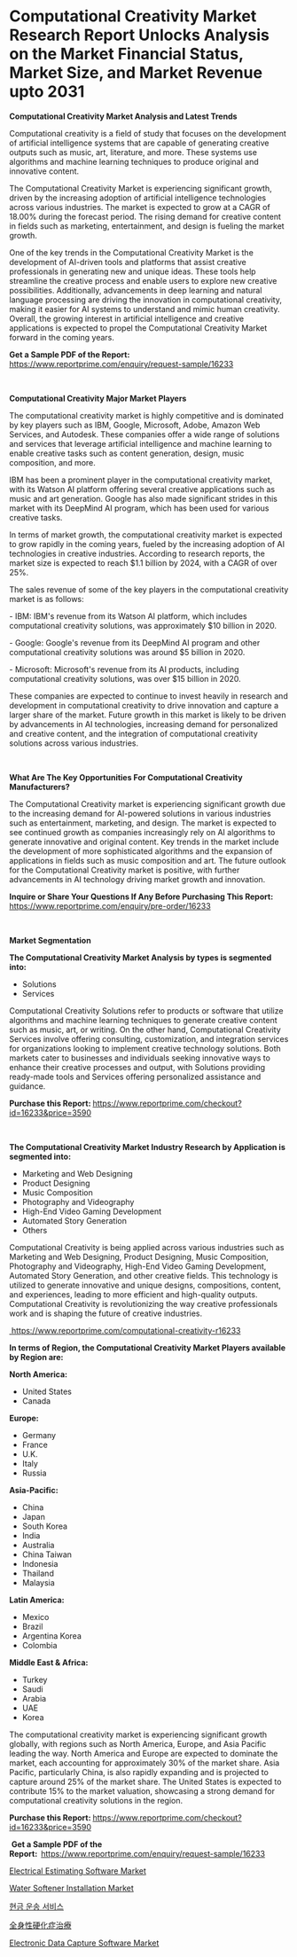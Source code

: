 <p><h1>Computational Creativity Market Research Report Unlocks Analysis on the Market Financial Status, Market Size, and Market Revenue upto 2031</h1></p><p><strong>Computational Creativity Market Analysis and Latest Trends</strong></p>
<p><p>Computational creativity is a field of study that focuses on the development of artificial intelligence systems that are capable of generating creative outputs such as music, art, literature, and more. These systems use algorithms and machine learning techniques to produce original and innovative content.</p><p>The Computational Creativity Market is experiencing significant growth, driven by the increasing adoption of artificial intelligence technologies across various industries. The market is expected to grow at a CAGR of 18.00% during the forecast period. The rising demand for creative content in fields such as marketing, entertainment, and design is fueling the market growth.</p><p>One of the key trends in the Computational Creativity Market is the development of AI-driven tools and platforms that assist creative professionals in generating new and unique ideas. These tools help streamline the creative process and enable users to explore new creative possibilities. Additionally, advancements in deep learning and natural language processing are driving the innovation in computational creativity, making it easier for AI systems to understand and mimic human creativity. Overall, the growing interest in artificial intelligence and creative applications is expected to propel the Computational Creativity Market forward in the coming years.</p></p>
<p><strong>Get a Sample PDF of the Report:&nbsp;</strong> <a href="https://www.reportprime.com/enquiry/request-sample/16233">https://www.reportprime.com/enquiry/request-sample/16233</a></p>
<p>&nbsp;</p>
<p><strong>Computational Creativity Major Market Players</strong></p>
<p><p>The computational creativity market is highly competitive and is dominated by key players such as IBM, Google, Microsoft, Adobe, Amazon Web Services, and Autodesk. These companies offer a wide range of solutions and services that leverage artificial intelligence and machine learning to enable creative tasks such as content generation, design, music composition, and more.</p><p>IBM has been a prominent player in the computational creativity market, with its Watson AI platform offering several creative applications such as music and art generation. Google has also made significant strides in this market with its DeepMind AI program, which has been used for various creative tasks.</p><p>In terms of market growth, the computational creativity market is expected to grow rapidly in the coming years, fueled by the increasing adoption of AI technologies in creative industries. According to research reports, the market size is expected to reach $1.1 billion by 2024, with a CAGR of over 25%.</p><p>The sales revenue of some of the key players in the computational creativity market is as follows:</p><p>- IBM: IBM's revenue from its Watson AI platform, which includes computational creativity solutions, was approximately $10 billion in 2020.</p><p>- Google: Google's revenue from its DeepMind AI program and other computational creativity solutions was around $5 billion in 2020.</p><p>- Microsoft: Microsoft's revenue from its AI products, including computational creativity solutions, was over $15 billion in 2020.</p><p>These companies are expected to continue to invest heavily in research and development in computational creativity to drive innovation and capture a larger share of the market. Future growth in this market is likely to be driven by advancements in AI technologies, increasing demand for personalized and creative content, and the integration of computational creativity solutions across various industries.</p></p>
<p>&nbsp;</p>
<p><strong>What Are The Key Opportunities For Computational Creativity Manufacturers?</strong></p>
<p><p>The Computational Creativity market is experiencing significant growth due to the increasing demand for AI-powered solutions in various industries such as entertainment, marketing, and design. The market is expected to see continued growth as companies increasingly rely on AI algorithms to generate innovative and original content. Key trends in the market include the development of more sophisticated algorithms and the expansion of applications in fields such as music composition and art. The future outlook for the Computational Creativity market is positive, with further advancements in AI technology driving market growth and innovation.</p></p>
<p><strong>Inquire or Share Your Questions If Any Before Purchasing This Report:</strong> <a href="https://www.reportprime.com/enquiry/pre-order/16233">https://www.reportprime.com/enquiry/pre-order/16233</a></p>
<p>&nbsp;</p>
<p><strong>Market Segmentation</strong></p>
<p><strong>The Computational Creativity Market Analysis by types is segmented into:</strong></p>
<p><ul><li>Solutions</li><li>Services</li></ul></p>
<p><p>Computational Creativity Solutions refer to products or software that utilize algorithms and machine learning techniques to generate creative content such as music, art, or writing. On the other hand, Computational Creativity Services involve offering consulting, customization, and integration services for organizations looking to implement creative technology solutions. Both markets cater to businesses and individuals seeking innovative ways to enhance their creative processes and output, with Solutions providing ready-made tools and Services offering personalized assistance and guidance.</p></p>
<p><strong>Purchase this Report:&nbsp;</strong><a href="https://www.reportprime.com/checkout?id=16233&price=3590">https://www.reportprime.com/checkout?id=16233&price=3590</a></p>
<p>&nbsp;</p>
<p><strong>The Computational Creativity Market Industry Research by Application is segmented into:</strong></p>
<p><ul><li>Marketing and Web Designing</li><li>Product Designing</li><li>Music Composition</li><li>Photography and Videography</li><li>High-End Video Gaming Development</li><li>Automated Story Generation</li><li>Others</li></ul></p>
<p><p>Computational Creativity is being applied across various industries such as Marketing and Web Designing, Product Designing, Music Composition, Photography and Videography, High-End Video Gaming Development, Automated Story Generation, and other creative fields. This technology is utilized to generate innovative and unique designs, compositions, content, and experiences, leading to more efficient and high-quality outputs. Computational Creativity is revolutionizing the way creative professionals work and is shaping the future of creative industries.</p></p>
<p><a href="https://www.reportprime.com/computational-creativity-r16233">&nbsp;https://www.reportprime.com/computational-creativity-r16233</a></p>
<p><strong>In terms of Region, the Computational Creativity Market Players available by Region are:</strong></p>
<p>
    <p> <strong> North America: </strong>
        <ul>
            <li>United States</li>
            <li>Canada</li>
        </ul>
        </p> 
    <p> <strong> Europe: </strong>
        <ul>
            <li>Germany</li>
            <li>France</li>
            <li>U.K.</li>
            <li>Italy</li>
            <li>Russia</li>
        </ul>
        </p> 
    <p> <strong> Asia-Pacific: </strong>
        <ul>
            <li>China</li>
            <li>Japan</li>
            <li>South Korea</li>
            <li>India</li>
            <li>Australia</li>
            <li>China Taiwan</li>
            <li>Indonesia</li>
            <li>Thailand</li>
            <li>Malaysia</li>
        </ul>
        </p> 
    <p> <strong> Latin America: </strong>
        <ul>
            <li>Mexico</li>
            <li>Brazil</li>
            <li>Argentina Korea</li>
            <li>Colombia</li>
        </ul>
        </p> 
    <p> <strong> Middle East & Africa: </strong>
        <ul>
            <li>Turkey</li>
            <li>Saudi</li>
            <li>Arabia</li>
            <li>UAE</li>
            <li>Korea</li>
        </ul>
    </p>
    </p>
<p><p>The computational creativity market is experiencing significant growth globally, with regions such as North America, Europe, and Asia Pacific leading the way. North America and Europe are expected to dominate the market, each accounting for approximately 30% of the market share. Asia Pacific, particularly China, is also rapidly expanding and is projected to capture around 25% of the market share. The United States is expected to contribute 15% to the market valuation, showcasing a strong demand for computational creativity solutions in the region.</p></p>
<p><strong>Purchase this Report: </strong><a href="https://www.reportprime.com/checkout?id=16233&price=3590">https://www.reportprime.com/checkout?id=16233&price=3590</a></p>
<p>&nbsp;<strong>Get a Sample PDF of the Report:&nbsp;&nbsp;</strong><a href="https://www.reportprime.com/enquiry/request-sample/16233">https://www.reportprime.com/enquiry/request-sample/16233</a></p>
<p><strong></strong></p>
<p><p><a href="https://github.com/marloy8/Market-Research-Report-List-6/blob/main/electrical-estimating-software-market.md">Electrical Estimating Software Market</a></p><p><a href="https://medium.com/@shirleygreene26/global-water-softener-installation-market-size-is-expected-to-reach-at-a-cagr-of-11-1-b9e4d417d755">Water Softener Installation Market</a></p><p><a href="https://medium.com/@darianswift1922_33282/%ED%98%84%EA%B8%88-%EC%9A%B4%EC%86%A1-%EC%84%9C%EB%B9%84%EC%8A%A4-%EC%8B%9C%EC%9E%A5-%EA%B8%80%EB%A1%9C%EB%B2%8C-%EC%8B%9C%EC%9E%A5-%ED%8A%B8%EB%A0%8C%EB%93%9C-%EB%B0%8F-%EC%8B%9C%EC%9E%A5-%EC%98%88%EC%B8%A1-2024-2031-f8724eca4b55">현금 운송 서비스</a></p><p><a href="https://medium.com/@maudward1907/%E3%82%B0%E3%83%AD%E3%83%BC%E3%83%90%E3%83%AB%E3%81%AA%E5%85%A8%E8%BA%AB%E6%80%A7%E7%A1%AC%E5%8C%96%E7%97%87%E6%B2%BB%E7%99%82%E5%B8%82%E5%A0%B4-%E5%B8%82%E5%A0%B4%E3%82%B7%E3%82%A7%E3%82%A2-%E5%B8%82%E5%A0%B4%E5%8B%95%E5%90%91-%E3%81%8A%E3%82%88%E3%81%B3%E5%B0%86%E6%9D%A5%E3%81%AE%E6%88%90%E9%95%B7%E3%82%92%E6%8E%A2%E3%82%8B-fbe8e5090e89">全身性硬化症治療</a></p><p><a href="https://github.com/zzflqewx24/Market-Research-Report-List-1/blob/main/electronic-data-capture-software-market.md">Electronic Data Capture Software Market</a></p></p>